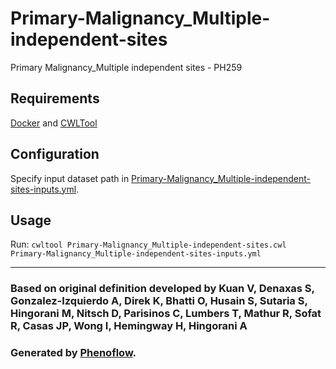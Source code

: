 # Primary-Malignancy_Multiple-independent-sites

Primary Malignancy_Multiple independent sites - PH259

## Requirements

[Docker](https://docs.docker.com/install/) and [CWLTool](https://github.com/common-workflow-language/cwltool#install)

## Configuration

Specify input dataset path in [Primary-Malignancy_Multiple-independent-sites-inputs.yml](Primary-Malignancy_Multiple-independent-sites-inputs.yml).

## Usage

Run: `cwltool Primary-Malignancy_Multiple-independent-sites.cwl Primary-Malignancy_Multiple-independent-sites-inputs.yml`

***

### Based on original definition developed by Kuan V, Denaxas S, Gonzalez-Izquierdo A, Direk K, Bhatti O, Husain S, Sutaria S, Hingorani M, Nitsch D, Parisinos C, Lumbers T, Mathur R, Sofat R, Casas JP, Wong I, Hemingway H, Hingorani A
### Generated by [Phenoflow](https://kclhi.org/phenoflow).
